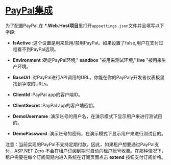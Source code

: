 # [PayPal集成](https://docs.aspnetzero.com/en/aspnet-core-angular/latest/Features-Angular-Subscription-PayPal-Integration)

为了配置PayPal,在 **\*.Web.Host项目**里打开`appsettings.json`文件并且填写以下字段:

- **IsActive** :这个设置是用来启用/禁用PayPal。如果设置了false,用户在支付过程看不到PayPal选项。

- **Environment** :确定PayPal环境," **sandbox** "被用来测试环境," **live** "被用来生产环境。

- **BaseUrl** :对PayPal进行API调用的URL。你能在你的PayPaly开发者仪表板里找到争取的URLs。

- **ClientId** :PayPal app的客户端ID。
  
- **ClientSecret** :PayPal app的客户端密钥。

- **DemoUsername** :演示账号的用户名，在演示模式下显示用户来进行测试目的。

- **DemoPassword** :演示账号的密码，在演示模式下显示用户来进行测试目的。

注意：当前实现的PayPal不支持定期付款。因此，如果租户想要通过PayPal支付，ASP.NET Zero 不会在租户订阅到期时自动向租户账号收费。在那种情况下，租户需要在每个订阅周期内进入系统在订阅页面点击 **extend** 按钮支付订阅价格。
